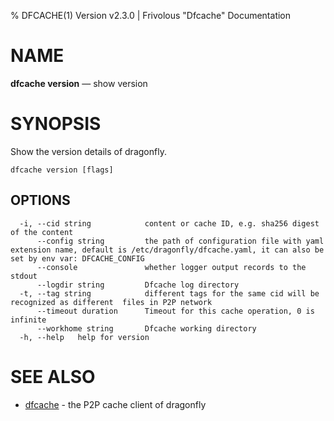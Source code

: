 % DFCACHE(1) Version v2.3.0 | Frivolous "Dfcache" Documentation

# NAME

**dfcache version** — show version

# SYNOPSIS

Show the version details of dragonfly.

```shell
dfcache version [flags]
```

## OPTIONS

```shell
  -i, --cid string            content or cache ID, e.g. sha256 digest of the content
      --config string         the path of configuration file with yaml extension name, default is /etc/dragonfly/dfcache.yaml, it can also be set by env var: DFCACHE_CONFIG
      --console               whether logger output records to the stdout
      --logdir string         Dfcache log directory
  -t, --tag string            different tags for the same cid will be recognized as different  files in P2P network
      --timeout duration      Timeout for this cache operation, 0 is infinite
      --workhome string       Dfcache working directory
  -h, --help   help for version
```

# SEE ALSO

- [dfcache](dfcache.md) - the P2P cache client of dragonfly
